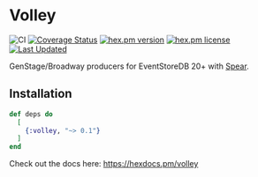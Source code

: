 # Volley

![CI](https://github.com/NFIBrokerage/volley/workflows/CI/badge.svg)
[![Coverage Status](https://coveralls.io/repos/github/NFIBrokerage/volley/badge.svg)](https://coveralls.io/github/NFIBrokerage/volley)
[![hex.pm version](https://img.shields.io/hexpm/v/volley.svg)](https://hex.pm/packages/volley)
[![hex.pm license](https://img.shields.io/hexpm/l/volley.svg)](https://github.com/NFIBrokerage/volley/blob/master/LICENSE)
[![Last Updated](https://img.shields.io/github/last-commit/NFIBrokerage/volley.svg)](https://github.com/NFIBrokerage/volley/commits/main)

GenStage/Broadway producers for EventStoreDB 20+ with [Spear](https://github.com/NFIBrokerage/spear).

## Installation

```elixir
def deps do
  [
    {:volley, "~> 0.1"}
  ]
end
```

Check out the docs here: https://hexdocs.pm/volley
